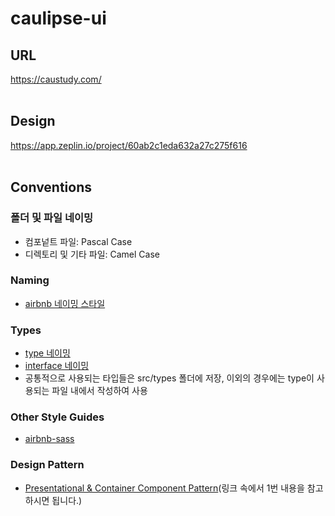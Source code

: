 # caulipse-ui

## URL

https://caustudy.com/
<br><br>

## Design
https://app.zeplin.io/project/60ab2c1eda632a27c275f616
<br><br>

## Conventions

### 폴더 및 파일 네이밍
* 컴포넡트 파일: Pascal Case
* 디렉토리 및 기타 파일: Camel Case

### Naming
* [airbnb 네이밍 스타일](https://github.com/airbnb/javascript#naming-conventions)

### Types
* [type 네이밍](https://github.com/basarat/typescript-book/blob/master/docs/styleguide/sty)
* [interface 네이밍](https://github.com/basarat/typescript-book/blob/master/docs/styleguide/styleguide.md#interface)
* 공통적으로 사용되는 타입들은 src/types 폴더에 저장, 이외의 경우에는 type이 사용되는 파일 내에서 작성하여 사용

### Other Style Guides
* [airbnb-sass](https://github.com/airbnb/css#sass)

### Design Pattern
* [Presentational & Container Component Pattern](https://velog.io/@holim0/React-Design-Pattern)(링크 속에서 1번 내용을 참고하시면 됩니다.)


